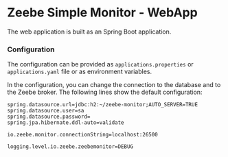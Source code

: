 Zeebe Simple Monitor - WebApp
=========================

The web application is built as an Spring Boot application.

### Configuration

The configuration can be provided as `applications.properties` or `applications.yaml` file or as environment variables.

In the configuration, you can change the connection to the database and to the Zeebe broker. The following lines show the default configuration:

```
spring.datasource.url=jdbc:h2:~/zeebe-monitor;AUTO_SERVER=TRUE
spring.datasource.user=sa
spring.datasource.password=
spring.jpa.hibernate.ddl-auto=validate

io.zeebe.monitor.connectionString=localhost:26500

logging.level.io.zeebe.zeebemonitor=DEBUG
```